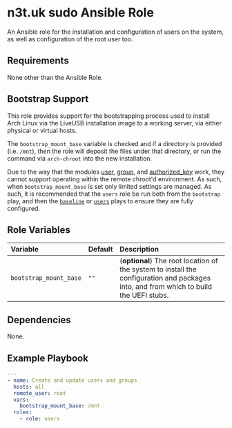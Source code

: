 # n3t.uk sudo Ansible Role

An Ansible role for the installation and configuration of users on the system,
as well as configuration of the root user too.

## Requirements

None other than the Ansible Role.

## Bootstrap Support

This role provides support for the bootstrapping process used to install Arch
Linux via the LiveUSB installation image to a working server, via either
physical or virtual hosts.

The `bootstrap_mount_base` variable is checked and if a directory is provided
(i.e. `/mnt`), then the role will deposit the files under that directory, or run
the command via `arch-chroot` into the new installation.

Due to the way that the modules [user][ansible-user], [group][ansible-group],
and [authorized_key][ansible-authorized-key] work, they cannot support operating
within the remote chroot'd environment. As such, when `bootstrap_mount_base` is
set only limited settings are managed. As such, it is recommended that the
`users` role be run both from the `bootstrap` play, and then the
[`baseline`][play-baseline] or [`users`][play-users] plays to ensure they are
fully configured.

[ansible-user]: https://docs.ansible.com/ansible/latest/collections/ansible/builtin/user_module.html
[ansible-group]: https://docs.ansible.com/ansible/latest/collections/ansible/builtin/group_module.html
[ansible-authorized-key]: https://docs.ansible.com/ansible/latest/collections/ansible/posix/authorized_key_module.html
[play-baseline]: https://github.com/n3tuk/ansible/blob/main/plays/baseline.yaml
[play-users]: https://github.com/n3tuk/ansible/blob/main/plays/upgrade.yaml

## Role Variables

| Variable               | Default | Description                                                                                                                            |
| :--------------------- | :------ | :------------------------------------------------------------------------------------------------------------------------------------- |
| `bootstrap_mount_base` | `""`    | (**optional**) The root location of the system to install the configuration and packages into, and from which to build the UEFI stubs. |

## Dependencies

None.

## Example Playbook

```yaml
---
- name: Create and update users and groups
  hosts: all
  remote_user: root
  vars:
    bootstrap_mount_base: /mnt
  roles:
    - role: users
```
